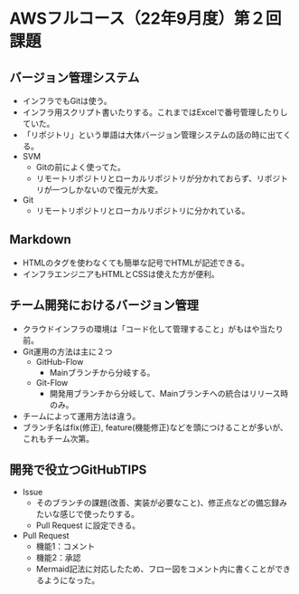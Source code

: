 # AWSフルコース（22年9月度）第２回課題
## バージョン管理システム
- インフラでもGitは使う。  
- インフラ用スクリプト書いたりする。これまではExcelで番号管理したりしていた。
- 「リポジトリ」という単語は大体バージョン管理システムの話の時に出てくる。
- SVM  
	- Gitの前によく使ってた。  
	- リモートリポジトリとローカルリポジトリが分かれておらず、リポジトリが一つしかないので復元が大変。
- Git
	- リモートリポジトリとローカルリポジトリに分かれている。

## Markdown
- HTMLのタグを使わなくても簡単な記号でHTMLが記述できる。
- インフラエンジニアもHTMLとCSSは使えた方が便利。

## チーム開発におけるバージョン管理
- クラウドインフラの環境は「コード化して管理すること」がもはや当たり前。
- Git運用の方法は主に２つ
	- GitHub-Flow
		- Mainブランチから分岐する。
	- Git-Flow
		- 開発用ブランチから分岐して、Mainブランチへの統合はリリース時のみ。
- チームによって運用方法は違う。
- ブランチ名はfix(修正), feature(機能修正)などを頭につけることが多いが、これもチーム次第。

## 開発で役立つGitHubTIPS
- Issue
	- そのブランチの課題(改善、実装が必要なこと)、修正点などの備忘録みたいな感じで使ったりする。
	- Pull Request に設定できる。
- Pull Request
	- 機能1：コメント
	- 機能2：承認
	- Mermaid記法に対応したため、フロー図をコメント内に書くことができるようになった。